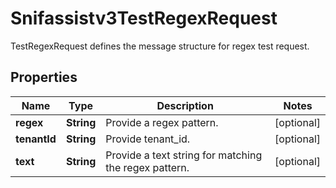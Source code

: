 

# Snifassistv3TestRegexRequest

TestRegexRequest defines the message structure for regex test request.

## Properties

| Name | Type | Description | Notes |
|------------ | ------------- | ------------- | -------------|
|**regex** | **String** | Provide a regex pattern. |  [optional] |
|**tenantId** | **String** | Provide tenant_id. |  [optional] |
|**text** | **String** | Provide a text string for matching the regex pattern. |  [optional] |



